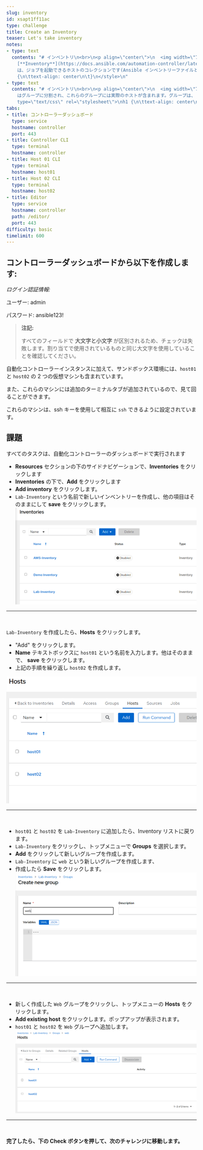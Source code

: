 ```yaml
---
slug: inventory
id: xsapt1ff11ac
type: challenge
title: Create an Inventory
teaser: Let's take inventory
notes:
- type: text
  contents: "# インベントリ\n<br>\n<p align=\"center\">\n  <img width=\"700px\" src=\"https://raw.githubusercontent.com/craig-br/instruqt-tracks/devel/assets/controller/controller-inventory.png\">\n</p>\n<br>\n\nAn
    [**Inventory**](https://docs.ansible.com/automation-controller/latest/html/userguide/inventories.html)
    は、ジョブを起動できるホストのコレクションです(Ansible インベントリーファイルと同様)。\n\n<style type=\"text/css\" rel=\"stylesheet\">\nh1
    {\n\ttext-align: center\n\t}\n</style>\n"
- type: text
  contents: "# インベントリ\n<br>\n<p align=\"center\">\n  <img width=\"700px\" src=\"https://raw.githubusercontent.com/craig-br/instruqt-tracks/devel/assets/controller/controller-hosts.png\">\n</p>\n<br>\n\n[**Inventories**](https://docs.ansible.com/automation-controller/latest/html/userguide/inventories.html#inventory-plugins)
    はグループに分割され、これらのグループには実際のホストが含まれます。グループは、 ホスト名をコントローラーに入力するか、サポート対象のクラウドプロバイダーから入力して、手動で読み込むことができます。\n\n<style
    type=\"text/css\" rel=\"stylesheet\">\nh1 {\n\ttext-align: center\n\t}\n</style>"
tabs:
- title: コントローラーダッシュボード
  type: service
  hostname: controller
  port: 443
- title: Controller CLI
  type: terminal
  hostname: controller
- title: Host 01 CLI
  type: terminal
  hostname: host01
- title: Host 02 CLI
  type: terminal
  hostname: host02
- title: Editor
  type: service
  hostname: controller
  path: /editor/
  port: 443
difficulty: basic
timelimit: 600
---
```

## コントローラーダッシュボードから以下を作成します:

*ログイン認証情報:*<p>
ユーザー: admin <p>
パスワード: ansible123!

> **注記:**<p>
>
> すべてのフィールドで **大文字と小文字** が区別されるため、チェックは失敗します。割り当てで使用されているものと同じ大文字を使用していることを確認してください。

自動化コントローラーインスタンスに加えて、サンドボックス環境には、`host01` と `host02` の 2 つの仮想マシンも含まれています。

また、これらのマシンには追加のターミナルタブが追加されているので、見て回ることができます。

これらのマシンは、ssh キーを使用して相互に `ssh` できるように設定されています。

## 課題

すべてのタスクは、自動化コントローラーのダッシュボードで実行されます
* **Resources** セクションの下のサイドナビゲーションで、**Inventories** をクリックします
* **Inventories** の下で、**Add** をクリックします
* **Add inventory** をクリックします。
* `Lab-Inventory` という名前で新しいインベントリーを作成し、他の項目はそのままにして **save** をクリックします。
![インベントリー](https://raw.githubusercontent.com/craig-br/instruqt-tracks/devel/assets/controller/controller-inventory.png)
***
<br>

`Lab-Inventory` を作成したら、**Hosts** をクリックします。

* "Add" をクリックします。
* **Name** テキストボックスに `host01` という名前を入力します。他はそのままで、 **save** をクリックします。
* 上記の手順を繰り返し `host02` を作成します。

![hosts](https://raw.githubusercontent.com/craig-br/instruqt-tracks/devel/assets/controller/controller-hosts.png)

***
<br>

* `host01` と `host02` を `Lab-Inventory` に追加したら、Inventory リストに戻ります。
* `Lab-Inventory` をクリックし、トップメニューで **Groups** を選択します。
* **Add** をクリックして新しいグループを作成します。
* `Lab-Inventory` に `web` という新しいグループを作成します、
* 作成したら **Save** をクリックします。
![group](https://raw.githubusercontent.com/craig-br/instruqt-tracks/devel/assets/controller/controller-inst-add-group.png)
***
<br>

* 新しく作成した `Web` グループをクリックし、トップメニューの **Hosts** をクリックします。
* **Add existing host** をクリックします。ポップアップが表示されます。
* `host01` と `host02` を `Web` グループへ追加します。
![group](https://raw.githubusercontent.com/craig-br/instruqt-tracks/devel/assets/controller/controller-inst-add-hosts-group.png)
***
<br>

**完了したら、下の Check ボタンを押して、次のチャレンジに移動します。**
